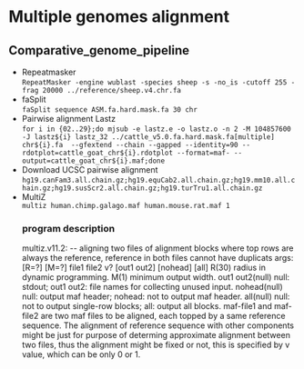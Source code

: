 Multiple genomes alignment
===========================
## Comparative_genome_pipeline

* Repeatmasker<br>
```RepeatMasker -engine wublast -species sheep -s -no_is -cutoff 255 -frag 20000 ../reference/sheep.v4.chr.fa```<br>
* faSplit<br>
```faSplit sequence ASM.fa.hard.mask.fa 30 chr```<br>
* Pairwise alignment Lastz<br>
```for i in {02..29};do mjsub -e lastz.e -o lastz.o -n 2 -M 104857600 -J lastz${i} lastz_32 ../cattle_v5.0.fa.hard.mask.fa[multiple] chr${i}.fa  --gfextend --chain --gapped --identity=90 --rdotplot=cattle_goat_chr${i}.rdotplot --format=maf- --output=cattle_goat_chr${i}.maf;done```<br>
* Download UCSC pairwise alignment<br>
```hg19.canFam3.all.chain.gz;hg19.equCab2.all.chain.gz;hg19.mm10.all.chain.gz;hg19.susScr2.all.chain.gz;hg19.turTru1.all.chain.gz```<br>
* MultiZ <br>
```multiz human.chimp.galago.maf human.mouse.rat.maf 1```<br>
  ### program description
  multiz.v11.2:  -- aligning two files of alignment blocks where top rows are always the reference, reference in both files cannot have duplicats
    args: [R=?] [M=?] file1 file2 v? [out1 out2] [nohead] [all]
	  R(30) radius in dynamic programming.
	  M(1) minimum output width.
	  out1 out2(null) null: stdout; out1 out2: file names for collecting unused input.
	  nohead(null) null: output maf header; nohead: not to output maf header.
	  all(null) null: not to output single-row blocks; all: output all blocks.
maf-file1 and maf-file2 are two maf files to be aligned, each topped by a same reference sequence. The alignment of reference sequence with other components might be just for purpose of determing approximate alignment between two files, thus the alignment might be fixed or not, this is specified by v value, which can be only 0 or 1.<br>

